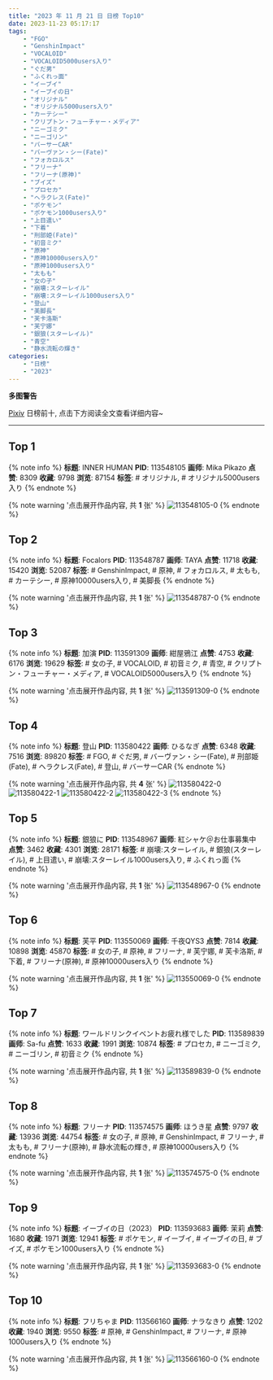 ```yaml
---
title: "2023 年 11 月 21 日 日榜 Top10"
date: 2023-11-23 05:17:17
tags:
    - "FGO"
    - "GenshinImpact"
    - "VOCALOID"
    - "VOCALOID5000users入り"
    - "ぐだ男"
    - "ふくれっ面"
    - "イーブイ"
    - "イーブイの日"
    - "オリジナル"
    - "オリジナル5000users入り"
    - "カーテシー"
    - "クリプトン・フューチャー・メディア"
    - "ニーゴミク"
    - "ニーゴリン"
    - "バーサーCAR"
    - "バーヴァン・シー(Fate)"
    - "フォカロルス"
    - "フリーナ"
    - "フリーナ(原神)"
    - "ブイズ"
    - "プロセカ"
    - "ヘラクレス(Fate)"
    - "ポケモン"
    - "ポケモン1000users入り"
    - "上目遣い"
    - "下着"
    - "刑部姫(Fate)"
    - "初音ミク"
    - "原神"
    - "原神10000users入り"
    - "原神1000users入り"
    - "太もも"
    - "女の子"
    - "崩壊:スターレイル"
    - "崩壊:スターレイル1000users入り"
    - "登山"
    - "美脚長"
    - "芙卡洛斯"
    - "芙宁娜"
    - "銀狼(スターレイル)"
    - "青空"
    - "静水流転の輝き"
categories:
    - "日榜"
    - "2023"
---
```


<i class="fa fa-triangle-exclamation"></i>**多图警告**<i class="fa fa-triangle-exclamation"></i>

[Pixiv](https://www.pixiv.net/) 日榜前十, 点击下方阅读全文查看详细内容~

<!-- more -->

---

## Top 1

{% note info %}
**标题**: INNER HUMAN
**PID**: 113548105 **画师**: Mika Pikazo
**点赞**: 8309 **收藏**: 9798 **浏览**: 87154
**标签**: # オリジナル, # オリジナル5000users入り
{% endnote %}

{% note warning '点击展开作品内容, 共 **1** 张' %}
![113548105-0](https://i.pixiv.re/img-original/img/2023/11/20/00/00/09/113548105_p0.png)
{% endnote %}

## Top 2

{% note info %}
**标题**: Focalors
**PID**: 113548787 **画师**: TAYA
**点赞**: 11718 **收藏**: 15420 **浏览**: 52087
**标签**: # GenshinImpact, # 原神, # フォカロルス, # 太もも, # カーテシー, # 原神10000users入り, # 美脚長
{% endnote %}

{% note warning '点击展开作品内容, 共 **1** 张' %}
![113548787-0](https://i.pixiv.re/img-original/img/2023/11/20/00/10/57/113548787_p0.jpg)
{% endnote %}

## Top 3

{% note info %}
**标题**: 加演
**PID**: 113591309 **画师**: 紺屋鴉江
**点赞**: 4753 **收藏**: 6176 **浏览**: 19629
**标签**: # 女の子, # VOCALOID, # 初音ミク, # 青空, # クリプトン・フューチャー・メディア, # VOCALOID5000users入り
{% endnote %}

{% note warning '点击展开作品内容, 共 **1** 张' %}
![113591309-0](https://i.pixiv.re/img-original/img/2023/11/21/18/55/03/113591309_p0.jpg)
{% endnote %}

## Top 4

{% note info %}
**标题**: 登山
**PID**: 113580422 **画师**: ひるなぎ
**点赞**: 6348 **收藏**: 7516 **浏览**: 89820
**标签**: # FGO, # ぐだ男, # バーヴァン・シー(Fate), # 刑部姫(Fate), # ヘラクレス(Fate), # 登山, # バーサーCAR
{% endnote %}

{% note warning '点击展开作品内容, 共 **4** 张' %}
![113580422-0](https://i.pixiv.re/img-original/img/2023/11/21/06/00/11/113580422_p0.jpg)
![113580422-1](https://i.pixiv.re/img-original/img/2023/11/21/06/00/11/113580422_p1.jpg)
![113580422-2](https://i.pixiv.re/img-original/img/2023/11/21/06/00/11/113580422_p2.jpg)
![113580422-3](https://i.pixiv.re/img-original/img/2023/11/21/06/00/11/113580422_p3.jpg)
{% endnote %}

## Top 5

{% note info %}
**标题**: 銀狼に
**PID**: 113548967 **画师**: 紅シャケ＠お仕事募集中
**点赞**: 3462 **收藏**: 4301 **浏览**: 28171
**标签**: # 崩壊:スターレイル, # 銀狼(スターレイル), # 上目遣い, # 崩壊:スターレイル1000users入り, # ふくれっ面
{% endnote %}

{% note warning '点击展开作品内容, 共 **1** 张' %}
![113548967-0](https://i.pixiv.re/img-original/img/2023/11/20/00/15/21/113548967_p0.jpg)
{% endnote %}

## Top 6

{% note info %}
**标题**: 芙平
**PID**: 113550069 **画师**: 千夜QYS3
**点赞**: 7814 **收藏**: 10898 **浏览**: 45870
**标签**: # 女の子, # 原神, # フリーナ, # 芙宁娜, # 芙卡洛斯, # 下着, # フリーナ(原神), # 原神10000users入り
{% endnote %}

{% note warning '点击展开作品内容, 共 **1** 张' %}
![113550069-0](https://i.pixiv.re/img-original/img/2023/11/20/12/18/13/113550069_p0.jpg)
{% endnote %}

## Top 7

{% note info %}
**标题**: ワールドリンクイベントお疲れ様でした
**PID**: 113589839 **画师**: Sa-fu
**点赞**: 1633 **收藏**: 1991 **浏览**: 10874
**标签**: # プロセカ, # ニーゴミク, # ニーゴリン, # 初音ミク
{% endnote %}

{% note warning '点击展开作品内容, 共 **1** 张' %}
![113589839-0](https://i.pixiv.re/img-original/img/2023/11/21/17/52/47/113589839_p0.jpg)
{% endnote %}

## Top 8

{% note info %}
**标题**: フリーナ
**PID**: 113574575 **画师**: ほうき星
**点赞**: 9797 **收藏**: 13936 **浏览**: 44754
**标签**: # 女の子, # 原神, # GenshinImpact, # フリーナ, # 太もも, # フリーナ(原神), # 静水流転の輝き, # 原神10000users入り
{% endnote %}

{% note warning '点击展开作品内容, 共 **1** 张' %}
![113574575-0](https://i.pixiv.re/img-original/img/2023/11/21/00/00/38/113574575_p0.jpg)
{% endnote %}

## Top 9

{% note info %}
**标题**: イーブイの日（2023）
**PID**: 113593683 **画师**: 茉莉
**点赞**: 1680 **收藏**: 1971 **浏览**: 12941
**标签**: # ポケモン, # イーブイ, # イーブイの日, # ブイズ, # ポケモン1000users入り
{% endnote %}

{% note warning '点击展开作品内容, 共 **1** 张' %}
![113593683-0](https://i.pixiv.re/img-original/img/2023/11/21/20/26/44/113593683_p0.png)
{% endnote %}

## Top 10

{% note info %}
**标题**: フリちゃま
**PID**: 113566160 **画师**: ナラなきり
**点赞**: 1202 **收藏**: 1940 **浏览**: 9550
**标签**: # 原神, # GenshinImpact, # フリーナ, # 原神1000users入り
{% endnote %}

{% note warning '点击展开作品内容, 共 **1** 张' %}
![113566160-0](https://i.pixiv.re/img-original/img/2023/11/20/19/32/19/113566160_p0.png)
{% endnote %}
